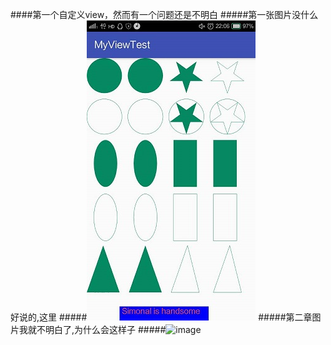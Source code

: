 ####第一个自定义view，然而有一个问题还是不明白
#####第一张图片没什么好说的,这里
#####![image](readMeNeedPicture/first.jpg)
#####第二章图片我就不明白了,为什么会这样子
#####![image](readMe/NeedPicture/second.jpg)


